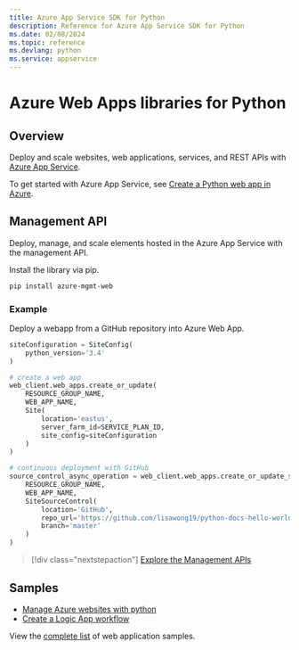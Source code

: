 ```yaml
---
title: Azure App Service SDK for Python
description: Reference for Azure App Service SDK for Python
ms.date: 02/08/2024
ms.topic: reference
ms.devlang: python
ms.service: appservice
---
```

# Azure Web Apps libraries for Python

## Overview

Deploy and scale websites, web applications, services, and REST APIs with [Azure App Service](/azure/app-service).

To get started with Azure App Service, see [Create a Python web app in Azure](/azure/app-service-web/app-service-web-get-started-python).

## Management API

Deploy, manage, and scale elements hosted in the Azure App Service with the management API.

Install the library via pip.

```bash
pip install azure-mgmt-web
```

### Example

Deploy a webapp from a GitHub repository into Azure Web App.

```python
siteConfiguration = SiteConfig(
    python_version='3.4'
)

# create a web app
web_client.web_apps.create_or_update(
    RESOURCE_GROUP_NAME,
    WEB_APP_NAME,
    Site(
        location='eastus',
        server_farm_id=SERVICE_PLAN_ID,
        site_config=siteConfiguration
    )
)

# continuous deployment with GitHub
source_control_async_operation = web_client.web_apps.create_or_update_source_control(
    RESOURCE_GROUP_NAME,
    WEB_APP_NAME,
    SiteSourceControl(
        location='GitHub',
        repo_url='https://github.com/lisawong19/python-docs-hello-world',
        branch='master'
    )
)
```

> [!div class="nextstepaction"]
> [Explore the Management APIs](/python/api/azure-mgmt-web)

## Samples

* [Manage Azure websites with python][1]
* [Create a Logic App workflow][2]

View the [complete list](https://azure.microsoft.com/resources/samples/?platform=python&term=web-app) of web application samples.

[1]: https://github.com/Azure-Samples/app-service-web-python-manage
[2]: /azure/python/python-sdk-azure-samples-logic-app-workflow